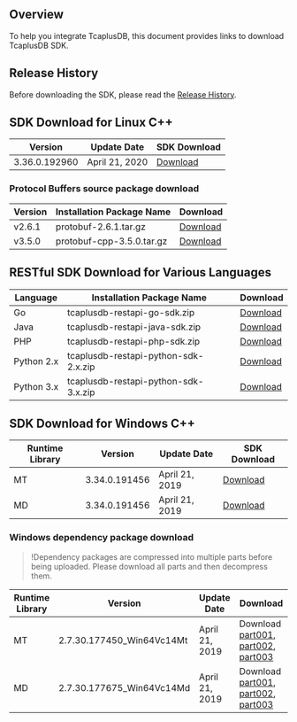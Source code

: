 ## Overview
To help you integrate TcaplusDB, this document provides links to download TcaplusDB SDK.


## Release History
Before downloading the SDK, please read the [Release History](https://intl.cloud.tencent.com/document/product/1016/30284).

## SDK Download for Linux C++

| Version | Update Date | SDK Download |
| ------------- | ---------- | ------------------------------------------------------------ |
| 3.36.0.192960 | April 21, 2020 | [Download](https://tcaplusdb-sdk-1301716906.cos.ap-shanghai.myqcloud.com/3.36.0.192960/TcaplusPbApi3.36.0.192960.x86_64_release_20200115.tar.gz) |

### Protocol Buffers source package download

| Version | Installation Package Name | Download |
| ------ | ------------------------- | ------------------------------------------------------------ |
| v2.6.1 | protobuf-2.6.1.tar.gz     | [Download](https://github.com/protocolbuffers/protobuf/releases/download/v2.6.1/protobuf-2.6.1.tar.gz) |
| v3.5.0 | protobuf-cpp-3.5.0.tar.gz | [Download](https://github.com/protocolbuffers/protobuf/releases/download/v3.5.0/protobuf-cpp-3.5.0.tar.gz) |

## RESTful SDK Download for Various Languages

| Language | Installation Package Name | Download |
| ---------- | ------------------------------------ | ------------------------------------------------------------ |
| Go         | tcaplusdb-restapi-go-sdk.zip         | [Download](https://tcaplusdb-sdk-1301716906.cos.ap-shanghai.myqcloud.com/3.36.0.192960/tcaplusdb-restapi-go-sdk.zip) |
| Java       | tcaplusdb-restapi-java-sdk.zip       | [Download](https://tcaplusdb-sdk-1301716906.cos.ap-shanghai.myqcloud.com/3.36.0.192960/tcaplusdb-restapi-java-sdk.zip) |
| PHP        | tcaplusdb-restapi-php-sdk.zip        | [Download](https://tcaplusdb-sdk-1301716906.cos.ap-shanghai.myqcloud.com/3.36.0.192960/tcaplusdb-restapi-php-sdk.zip) |
| Python 2.x | tcaplusdb-restapi-python-sdk-2.x.zip | [Download](https://tcaplusdb-sdk-1301716906.cos.ap-shanghai.myqcloud.com/3.36.0.192960/tcaplusdb-restapi-python-sdk-2.x.zip) |
| Python 3.x | tcaplusdb-restapi-python-sdk-3.x.zip | [Download](https://tcaplusdb-sdk-1301716906.cos.ap-shanghai.myqcloud.com/3.36.0.192960/tcaplusdb-restapi-python-sdk-3.x.zip) |

## SDK Download for Windows C++

| Runtime Library | Version | Update Date | SDK Download |
| ------ | ------------- | ---------- | ------------------------------------------------------------ |
| MT     | 3.34.0.191456 | April 21, 2019 | [Download](https://main.qcloudimg.com/raw/46cc4f9702373faf164dbae656e9a811/Tcaplus_PbAPI_3.34.0.191456_Win64Vc14MT_Release_20190421.zip) |
| MD     | 3.34.0.191456 | April 21, 2019 | [Download](https://main.qcloudimg.com/raw/f5e40e65506fc941ea0514ef77ced9a4/Tcaplus_PbAPI_3.34.0.191456_Win64Vc14MD_Release_20190421.zip) |

### Windows dependency package download
>!Dependency packages are compressed into multiple parts before being uploaded. Please download all parts and then decompress them.

| Runtime Library | Version | Update Date | Download |
| ------ | ------------------------- | ---------- | ------------------------------------------------------------ |
| MT     | 2.7.30.177450_Win64Vc14Mt | April 21, 2019 | Download [part001](https://main.qcloudimg.com/raw/536dc96c2137e7f1ba647889a279357c/TSF4G_BASE-2.7.30.177450_Win64Vc14Mt_Release.zip.001), [part002](https://main.qcloudimg.com/raw/6437a8decd3771bb61269a5af9328282/TSF4G_BASE-2.7.30.177450_Win64Vc14Mt_Release.zip.002), [part003](https://main.qcloudimg.com/raw/b5307a4db67330968c7e169206453acb/TSF4G_BASE-2.7.30.177450_Win64Vc14Mt_Release.zip.003) |
| MD     | 2.7.30.177675_Win64Vc14Md | April 21, 2019 | Download [part001](https://main.qcloudimg.com/raw/5dc72d7652bf2424cb9aac43d3eba78d/TSF4G_BASE-2.7.30.177675_Win64Vc14Md_Release.zip.001), [part002](https://main.qcloudimg.com/raw/be7df5587e101564e6d3a63fde7a341d/TSF4G_BASE-2.7.30.177675_Win64Vc14Md_Release.zip.002), [part003](https://main.qcloudimg.com/raw/3e5b09d21aa5088b6c7618f9345cce91/TSF4G_BASE-2.7.30.177675_Win64Vc14Md_Release.zip.003) |

